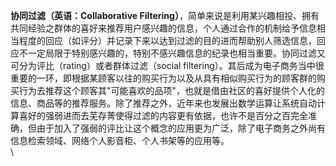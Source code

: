 **协同过滤（英语：Collaborative
Filtering）**，简单来说是利用某兴趣相投、拥有共同经验之群体的喜好来推荐用户感兴趣的信息，个人通过合作的机制给予信息相当程度的回应（如评分）并记录下来以达到过滤的目的进而帮助别人筛选信息，回应不一定局限于特别感兴趣的，特别不感兴趣信息的纪录也相当重要。协同过滤又可分为评比（rating）或者群体过滤（social
filtering）。其后成为电子商务当中很重要的一环，即根据某顾客以往的购买行为以及从具有相似购买行为的顾客群的购买行为去推荐这个顾客其"可能喜欢的品项"，也就是借由社区的喜好提供个人化的信息、商品等的推荐服务。除了推荐之外，近年来也发展出数学运算让系统自动计算喜好的强弱进而去芜存菁使得过滤的内容更有依据，也许不是百分之百完全准确，但由于加入了强弱的评比让这个概念的应用更为广泛，除了电子商务之外尚有信息检索领域、网络个人影音柜、个人书架等的应用等。\
\
